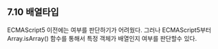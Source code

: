 ## 7.10 배열타입

ECMAScript5 이전에는 여부를 판단하기가 어려웠다. 그러나
ECMAScript5부터 Array.isArray() 함수를 통해서 특정 객체가 배열인지 여부를 판단할수 있다.
